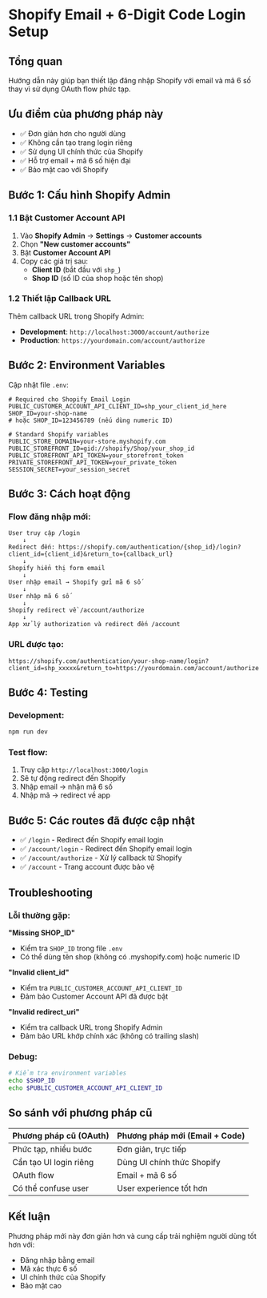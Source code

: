 # Shopify Email + 6-Digit Code Login Setup

## Tổng quan
Hướng dẫn này giúp bạn thiết lập đăng nhập Shopify với email và mã 6 số thay vì sử dụng OAuth flow phức tạp.

## Ưu điểm của phương pháp này
- ✅ Đơn giản hơn cho người dùng
- ✅ Không cần tạo trang login riêng
- ✅ Sử dụng UI chính thức của Shopify
- ✅ Hỗ trợ email + mã 6 số hiện đại
- ✅ Bảo mật cao với Shopify

## Bước 1: Cấu hình Shopify Admin

### 1.1 Bật Customer Account API
1. Vào **Shopify Admin** → **Settings** → **Customer accounts**
2. Chọn **"New customer accounts"**
3. Bật **Customer Account API**
4. Copy các giá trị sau:
   - **Client ID** (bắt đầu với `shp_`)
   - **Shop ID** (số ID của shop hoặc tên shop)

### 1.2 Thiết lập Callback URL
Thêm callback URL trong Shopify Admin:
- **Development**: `http://localhost:3000/account/authorize`
- **Production**: `https://yourdomain.com/account/authorize`

## Bước 2: Environment Variables

Cập nhật file `.env`:

```env
# Required cho Shopify Email Login
PUBLIC_CUSTOMER_ACCOUNT_API_CLIENT_ID=shp_your_client_id_here
SHOP_ID=your-shop-name
# hoặc SHOP_ID=123456789 (nếu dùng numeric ID)

# Standard Shopify variables
PUBLIC_STORE_DOMAIN=your-store.myshopify.com
PUBLIC_STOREFRONT_ID=gid://shopify/Shop/your_shop_id
PUBLIC_STOREFRONT_API_TOKEN=your_storefront_token
PRIVATE_STOREFRONT_API_TOKEN=your_private_token
SESSION_SECRET=your_session_secret
```

## Bước 3: Cách hoạt động

### Flow đăng nhập mới:
```
User truy cập /login
    ↓
Redirect đến: https://shopify.com/authentication/{shop_id}/login?client_id={client_id}&return_to={callback_url}
    ↓
Shopify hiển thị form email
    ↓
User nhập email → Shopify gửi mã 6 số
    ↓
User nhập mã 6 số
    ↓
Shopify redirect về /account/authorize
    ↓
App xử lý authorization và redirect đến /account
```

### URL được tạo:
```
https://shopify.com/authentication/your-shop-name/login?client_id=shp_xxxxx&return_to=https://yourdomain.com/account/authorize
```

## Bước 4: Testing

### Development:
```bash
npm run dev
```

### Test flow:
1. Truy cập `http://localhost:3000/login`
2. Sẽ tự động redirect đến Shopify
3. Nhập email → nhận mã 6 số
4. Nhập mã → redirect về app

## Bước 5: Các routes đã được cập nhật

- ✅ `/login` - Redirect đến Shopify email login
- ✅ `/account/login` - Redirect đến Shopify email login  
- ✅ `/account/authorize` - Xử lý callback từ Shopify
- ✅ `/account` - Trang account được bảo vệ

## Troubleshooting

### Lỗi thường gặp:

**"Missing SHOP_ID"**
- Kiểm tra `SHOP_ID` trong file `.env`
- Có thể dùng tên shop (không có .myshopify.com) hoặc numeric ID

**"Invalid client_id"**
- Kiểm tra `PUBLIC_CUSTOMER_ACCOUNT_API_CLIENT_ID`
- Đảm bảo Customer Account API đã được bật

**"Invalid redirect_uri"**
- Kiểm tra callback URL trong Shopify Admin
- Đảm bảo URL khớp chính xác (không có trailing slash)

### Debug:
```bash
# Kiểm tra environment variables
echo $SHOP_ID
echo $PUBLIC_CUSTOMER_ACCOUNT_API_CLIENT_ID
```

## So sánh với phương pháp cũ

| Phương pháp cũ (OAuth) | Phương pháp mới (Email + Code) |
|------------------------|--------------------------------|
| Phức tạp, nhiều bước | Đơn giản, trực tiếp |
| Cần tạo UI login riêng | Dùng UI chính thức Shopify |
| OAuth flow | Email + mã 6 số |
| Có thể confuse user | User experience tốt hơn |

## Kết luận

Phương pháp mới này đơn giản hơn và cung cấp trải nghiệm người dùng tốt hơn với:
- Đăng nhập bằng email
- Mã xác thực 6 số
- UI chính thức của Shopify
- Bảo mật cao
